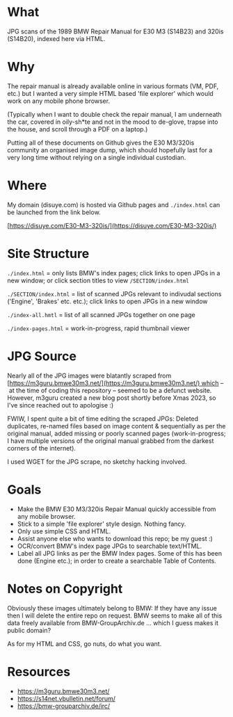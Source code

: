 # What

JPG scans of the 1989 BMW Repair Manual for E30 M3 (S14B23) and 320is (S14B20), indexed here via HTML.

# Why

The repair manual is already available online in various formats (VM, PDF, etc.) but I wanted a very simple HTML based 'file explorer' which would work on any mobile phone browser.

(Typically when I want to double check the repair manual, I am underneath the car, covered in oily-sh*te and not in the mood to de-glove, trapse into the house, and scroll through a PDF on a laptop.)

Putting all of these documents on Github gives the E30 M3/320is community an organised image dump, which should hopefully last for a very long time without relying on a single individual custodian.

# Where

My domain (disuye.com) is hosted via Github pages and `./index.html` can be launched from the link below.

[https://disuye.com/E30-M3-320is/](https://disuye.com/E30-M3-320is/)

# Site Structure

`./index.html` = only lists BMW's index pages; click links to open JPGs in a new window; or click section titles to view `/SECTION/index.html`

`./SECTION/index.html` = list of scanned JPGs relevant to indivudal sections ('Engine', 'Brakes' etc. etc.); click links to open JPGs in a new window

`./index-all.hmtl` = list of all scanned JPGs together on one page

`./index-pages.html` = work-in-progress, rapid thumbnail viewer

# JPG Source

Nearly all of the JPG images were blatantly scraped from [https://m3guru.bmwe30m3.net/](https://m3guru.bmwe30m3.net/) which – at the time of coding this repository – seemed to be a defunct website. However, m3guru created a new blog post shortly before Xmas 2023, so I've since reached out to apologise :)

FWIW, I spent quite a bit of time editing the scraped JPGs: Deleted duplicates, re-named files based on image content & sequentially as per the original manual, added missing or poorly scanned pages (work-in-progress; I have multiple versions of the original manual grabbed from the darkest corners of the internet). 

I used WGET for the JPG scrape, no sketchy hacking involved.

# Goals

* Make the BMW E30 M3/320is Repair Manual quickly accessible from any mobile browser.
* Stick to a simple 'file explorer' style design. Nothing fancy.
* Only use simple CSS and HTML.
* Assist anyone else who wants to download this repo; be my guest :)
* OCR/convert BMW's index page JPGs to searchable text/HTML.
* Label all JPG links as per the BMW Index pages. Some of this has been done (Engine etc.); in order to create a searchable Table of Contents.

# Notes on Copyright

Obviously these images ultimately belong to BMW: If they have any issue then I will delete the entire repo on request. BMW seems to make all of this data freely available from BMW-GroupArchiv.de ... which I guess makes it public domain? 

As for my HTML and CSS, go nuts, do what you want.

# Resources

* https://m3guru.bmwe30m3.net/
* https://s14net.vbulletin.net/forum/
* https://bmw-grouparchiv.de/irc/
